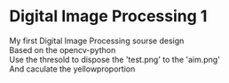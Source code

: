 # Digital Image Processing 1
  My first Digital Image Processing sourse design<br/>
  Based on the opencv-python<br/>
  Use the thresold to dispose the 'test.png' to the 'aim.png'<br/>
  And caculate the yellowproportion<br/>
